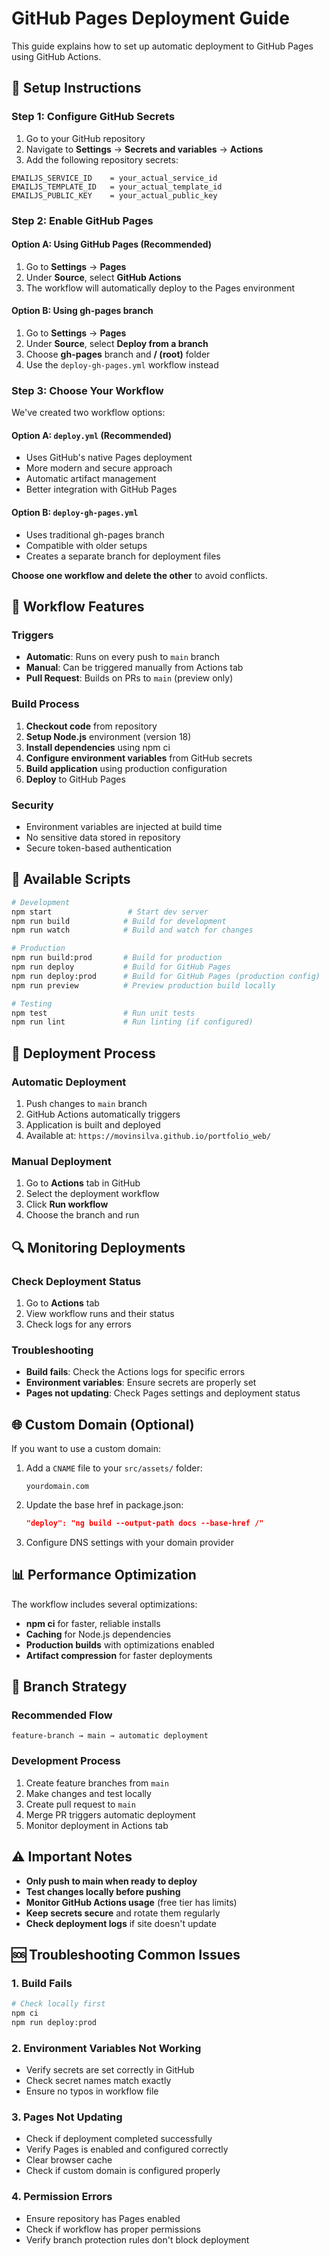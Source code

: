# GitHub Pages Deployment Guide

This guide explains how to set up automatic deployment to GitHub Pages using GitHub Actions.

## 🚀 Setup Instructions

### Step 1: Configure GitHub Secrets

1. Go to your GitHub repository
2. Navigate to **Settings** → **Secrets and variables** → **Actions**
3. Add the following repository secrets:

```
EMAILJS_SERVICE_ID    = your_actual_service_id
EMAILJS_TEMPLATE_ID   = your_actual_template_id
EMAILJS_PUBLIC_KEY    = your_actual_public_key
```

### Step 2: Enable GitHub Pages

#### Option A: Using GitHub Pages (Recommended)

1. Go to **Settings** → **Pages**
2. Under **Source**, select **GitHub Actions**
3. The workflow will automatically deploy to the Pages environment

#### Option B: Using gh-pages branch

1. Go to **Settings** → **Pages**
2. Under **Source**, select **Deploy from a branch**
3. Choose **gh-pages** branch and **/ (root)** folder
4. Use the `deploy-gh-pages.yml` workflow instead

### Step 3: Choose Your Workflow

We've created two workflow options:

#### **Option A: `deploy.yml` (Recommended)**

- Uses GitHub's native Pages deployment
- More modern and secure approach
- Automatic artifact management
- Better integration with GitHub Pages

#### **Option B: `deploy-gh-pages.yml`**

- Uses traditional gh-pages branch
- Compatible with older setups
- Creates a separate branch for deployment files

**Choose one workflow and delete the other** to avoid conflicts.

## 🔧 Workflow Features

### Triggers

- **Automatic**: Runs on every push to `main` branch
- **Manual**: Can be triggered manually from Actions tab
- **Pull Request**: Builds on PRs to `main` (preview only)

### Build Process

1. **Checkout code** from repository
2. **Setup Node.js** environment (version 18)
3. **Install dependencies** using npm ci
4. **Configure environment variables** from GitHub secrets
5. **Build application** using production configuration
6. **Deploy** to GitHub Pages

### Security

- Environment variables are injected at build time
- No sensitive data stored in repository
- Secure token-based authentication

## 📝 Available Scripts

```bash
# Development
npm start                 # Start dev server
npm run build            # Build for development
npm run watch            # Build and watch for changes

# Production
npm run build:prod       # Build for production
npm run deploy           # Build for GitHub Pages
npm run deploy:prod      # Build for GitHub Pages (production config)
npm run preview          # Preview production build locally

# Testing
npm test                 # Run unit tests
npm run lint             # Run linting (if configured)
```

## 🚀 Deployment Process

### Automatic Deployment

1. Push changes to `main` branch
2. GitHub Actions automatically triggers
3. Application is built and deployed
4. Available at: `https://movinsilva.github.io/portfolio_web/`

### Manual Deployment

1. Go to **Actions** tab in GitHub
2. Select the deployment workflow
3. Click **Run workflow**
4. Choose the branch and run

## 🔍 Monitoring Deployments

### Check Deployment Status

1. Go to **Actions** tab
2. View workflow runs and their status
3. Check logs for any errors

### Troubleshooting

- **Build fails**: Check the Actions logs for specific errors
- **Environment variables**: Ensure secrets are properly set
- **Pages not updating**: Check Pages settings and deployment status

## 🌐 Custom Domain (Optional)

If you want to use a custom domain:

1. Add a `CNAME` file to your `src/assets/` folder:

   ```
   yourdomain.com
   ```

2. Update the base href in package.json:

   ```json
   "deploy": "ng build --output-path docs --base-href /"
   ```

3. Configure DNS settings with your domain provider

## 📊 Performance Optimization

The workflow includes several optimizations:

- **npm ci** for faster, reliable installs
- **Caching** for Node.js dependencies
- **Production builds** with optimizations enabled
- **Artifact compression** for faster deployments

## 🔄 Branch Strategy

### Recommended Flow

```
feature-branch → main → automatic deployment
```

### Development Process

1. Create feature branches from `main`
2. Make changes and test locally
3. Create pull request to `main`
4. Merge PR triggers automatic deployment
5. Monitor deployment in Actions tab

## ⚠️ Important Notes

- **Only push to main when ready to deploy**
- **Test changes locally before pushing**
- **Monitor GitHub Actions usage** (free tier has limits)
- **Keep secrets secure** and rotate them regularly
- **Check deployment logs** if site doesn't update

## 🆘 Troubleshooting Common Issues

### 1. Build Fails

```bash
# Check locally first
npm ci
npm run deploy:prod
```

### 2. Environment Variables Not Working

- Verify secrets are set correctly in GitHub
- Check secret names match exactly
- Ensure no typos in workflow file

### 3. Pages Not Updating

- Check if deployment completed successfully
- Verify Pages is enabled and configured correctly
- Clear browser cache
- Check if custom domain is configured properly

### 4. Permission Errors

- Ensure repository has Pages enabled
- Check if workflow has proper permissions
- Verify branch protection rules don't block deployment
